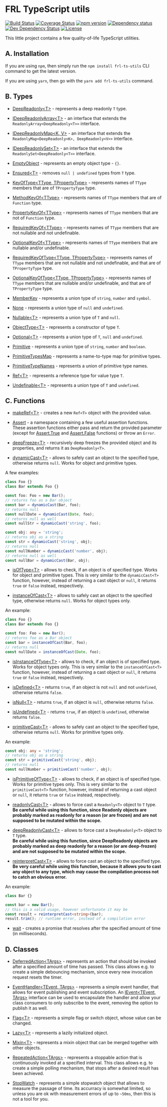 # FRL TypeScript utils

[![Build Status](https://travis-ci.com/CalionVarduk/ts-utils.png?branch=master)](https://travis-ci.com/CalionVarduk/ts-utils)
[![Coverage Status](https://coveralls.io/repos/github/CalionVarduk/ts-utils/badge.svg)](https://coveralls.io/github/CalionVarduk/ts-utils)
[![npm version](https://badge.fury.io/js/frl-ts-utils.svg)](https://www.npmjs.com/package/frl-ts-utils)
[![Dependency status](https://david-dm.org/CalionVarduk/ts-utils/status.svg)](https://david-dm.org/CalionVarduk/ts-utils)
[![Dev Dependency Status](https://david-dm.org/CalionVarduk/ts-utils/dev-status.svg)](https://david-dm.org/CalionVarduk/ts-utils?type=dev)
[![License](https://img.shields.io/github/license/mashape/apistatus.svg)](https://github.com/CalionVarduk/ts-utils/blob/master/LICENSE)

This little project contains a few quality-of-life TypeScript utilities.

## A. Installation

If you are using `npm`, then simply run the `npm install frl-ts-utils` CLI command to get the latest version.

If you are using `yarn`, then go with the `yarn add frl-ts-utils` command.

## B. Types

- [DeepReadonly\<T\>](https://github.com/CalionVarduk/ts-utils/blob/master/src/core/types/deep-readonly.ts#L2) - represents a deep readonly `T` type.

- [IDeepReadonlyArray\<T\>](https://github.com/CalionVarduk/ts-utils/blob/master/src/core/types/deep-readonly.ts#L14) - an interface that extends the `ReadonlyArray<DeepReadonly<T>>` interface.

- [IDeepReadonlyMap\<K, V\>](https://github.com/CalionVarduk/ts-utils/blob/master/src/core/types/deep-readonly.ts#L17) - an interface that extends the `ReadonlyMap<DeepReadonly<K>, DeepReadonly<V>>` interface.

- [IDeepReadonlySet\<T\>](https://github.com/CalionVarduk/ts-utils/blob/master/src/core/types/deep-readonly.ts#L20) - an interface that extends the `ReadonlySet<DeepReadonly<T>>` interface.

- [EmptyObject](https://github.com/CalionVarduk/ts-utils/blob/master/src/core/types/empty-object.ts) - represents an empty object type - `{}`.

- [Ensured\<T\>](https://github.com/CalionVarduk/ts-utils/blob/master/src/core/types/ensured.ts) - removes `null | undefined` types from `T` type.

- [KeyOfType\<TType, TPropertyType\>](https://github.com/CalionVarduk/ts-utils/blob/master/src/core/types/key-of.ts#L7) - represents names of `TType` members that are of `TPropertyType` type.

- [MethodKeyOf\<TType\>](https://github.com/CalionVarduk/ts-utils/blob/master/src/core/types/key-of.ts#L18) - represents names of `TType` members that are of `Function` type.

- [PropertyKeyOf\<TType\>](https://github.com/CalionVarduk/ts-utils/blob/master/src/core/types/key-of.ts#L24) - represents names of `TType` members that are not of `Function` type.

- [RequiredKeyOf\<TType\>](https://github.com/CalionVarduk/ts-utils/blob/master/src/core/types/key-of.ts#L30) - represents names of `TType` members that are not nullable and not undefinable.

- [OptionalKeyOf\<TType\>](https://github.com/CalionVarduk/ts-utils/blob/master/src/core/types/key-of.ts#L41) - represents names of `TType` members that are nullable and/or undefinable.

- [RequiredKeyOfType\<TType, TPropertyType\>](https://github.com/CalionVarduk/ts-utils/blob/master/src/core/types/key-of.ts#L47) - represents names of `TType` members that are not nullable and not undefinable, and that are of `TPropertyType` type.

- [OptionalKeyOfType\<TType, TPropertyType\>](https://github.com/CalionVarduk/ts-utils/blob/master/src/core/types/key-of.ts#L58) - represents names of `TType` members that are nullable and/or undefinable, and that are of `TPropertyType` type.

- [MemberKey](https://github.com/CalionVarduk/ts-utils/blob/master/src/core/types/member-key.ts) - represents a union type of `string`, `number` and `symbol`.

- [None](https://github.com/CalionVarduk/ts-utils/blob/master/src/core/types/none.ts) - represents a union type of `null` and `undefined`.

- [Nullable\<T\>](https://github.com/CalionVarduk/ts-utils/blob/master/src/core/types/nullable.ts) - represents a union type of `T` and `null`.

- [ObjectType\<T\>](https://github.com/CalionVarduk/ts-utils/blob/master/src/core/types/object-type.ts) - represents a constructor of type `T`.

- [Optional\<T\>](https://github.com/CalionVarduk/ts-utils/blob/master/src/core/types/optional.ts) - represents a union type of `T`, `null` and `undefined`.

- [Primitive](https://github.com/CalionVarduk/ts-utils/blob/master/src/core/types/primitive.ts#L2) - represents a union type of `string`, `number` and `boolean`.

- [PrimitiveTypesMap](https://github.com/CalionVarduk/ts-utils/blob/master/src/core/types/primitive.ts#L5) - represents a name-to-type map for primitive types.

- [PrimitiveTypeNames](https://github.com/CalionVarduk/ts-utils/blob/master/src/core/types/primitive.ts#L17) - represents a union of primitive type names.

- [Ref\<T\>](https://github.com/CalionVarduk/ts-utils/blob/master/src/core/types/ref.ts#L2) - represents a reference type for value type `T`.

- [Undefinable\<T\>](https://github.com/CalionVarduk/ts-utils/blob/master/src/core/types/undefinable.ts) - represents a union type of `T` and `undefined`.

## C. Functions

- [makeRef\<T\>](https://github.com/CalionVarduk/ts-utils/blob/master/src/core/types/ref.ts#L12) - creates a new `Ref<T>` object with the provided value.

- [Assert](https://github.com/CalionVarduk/ts-utils/blob/master/src/core/functions/assert.ts#L21) - a namespace containing a few useful assertion functions. These assertion functions either pass and return the provided parameter (except for [Assert.True](https://github.com/CalionVarduk/ts-utils/blob/master/src/core/functions/assert.ts#166) and [Assert.False](https://github.com/CalionVarduk/ts-utils/blob/master/src/core/functions/assert.ts#178) functions) or throw an `Error`.

- [deepFreeze\<T\>](https://github.com/CalionVarduk/ts-utils/blob/master/src/core/functions/deep-freeze.ts) - recursively deep freezes the provided object and its properties, and returns it as `DeepReadonly<T>`.

- [dynamicCast\<T\>](https://github.com/CalionVarduk/ts-utils/blob/master/src/core/functions/dynamic-cast.ts#L21) - allows to safely cast an object to the specified type, otherwise returns `null`. Works for object and primitive types.

A few examples:
```typescript
class Foo {}
class Bar extends Foo {}

const foo: Foo = new Bar();
// returns foo as a Bar object
const bar = dynamicCast(Bar, foo);
// returns null
const nullDate = dynamicCast(Date, foo);
// returns null as well
const nullStr = dynamicCast('string', foo);

const obj: any = 'string';
// returns obj as a string
const str = dynamicCast('string', obj);
// returns null
const nullNumber = dynamicCast('number', obj);
// returns null as well
const nullBar = dynamicCast(Bar, obj);
```

- [isOfType\<T\>](https://github.com/CalionVarduk/ts-utils/blob/master/src/core/functions/dynamic-cast.ts#L37) - allows to check, if an object is of specified type. Works for object and primitive types. This is very similar to the `dynamicCast<T>` function, however, instead of returning a cast object or `null`, it returns `true` or `false` instead, respectively.

- [instanceOfCast\<T\>](https://github.com/CalionVarduk/ts-utils/blob/master/src/core/functions/instance-of-cast.ts#L21) - allows to safely cast an object to the specified type, otherwise returns `null`. Works for object types only.

An example:
```typescript
class Foo {}
class Bar extends Foo {}

const foo: Foo = new Bar();
// returns foo as a Bar object
const bar = instanceOfCast(Bar, foo);
// returns null
const nullDate = instanceOfCast(Date, foo);
```

- [isInstanceOfType\<T\>](https://github.com/CalionVarduk/ts-utils/blob/master/src/core/functions/instance-of-cast.ts#L10) - allows to check, if an object is of specified type. Works for object types only. This is very similar to the `instanceOfCast<T>` function, however, instead of returning a cast object or `null`, it returns `true` or `false` instead, respectively.

- [isDefined\<T\>](https://github.com/CalionVarduk/ts-utils/blob/master/src/core/functions/is-defined.ts) - returns `true`, if an object is not `null` and not `undefined`, otherwise returns `false`.

- [isNull\<T\>](https://github.com/CalionVarduk/ts-utils/blob/master/src/core/functions/is-null.ts) - returns `true`, if an object is `null`, otherwise returns `false`.

- [isUndefined\<T\>](https://github.com/CalionVarduk/ts-utils/blob/master/src/core/functions/is-undefined.ts) - returns `true`, if an object is `undefined`, otherwise returns `false`.

- [primitiveCast\<T\>](https://github.com/CalionVarduk/ts-utils/blob/master/src/core/functions/primitive-cast.ts#L21) - allows to safely cast an object to the specified type, otherwise returns `null`. Works for primitive types only.

An example:
```typescript
const obj: any = 'string';
// returns obj as a string
const str = primitiveCast('string', obj);
// returns null
const nullNumber = primitiveCast('number', obj);
```

- [isPrimitiveOfType\<T\>](https://github.com/CalionVarduk/ts-utils/blob/master/src/core/functions/primitive-cast.ts#L10) - allows to check, if an object is of specified type. Works for primitive types only. This is very similar to the `primitiveCast<T>` function, however, instead of returning a cast object or `null`, it returns `true` or `false` instead, respectively.

- [readonlyCast\<T\>](https://github.com/CalionVarduk/ts-utils/blob/master/src/core/functions/readonly-cast.ts#L9) - allows to force cast a `Readonly<T>` object to `T` type.
<br/>**Be careful while using this function, since Readonly objects are probably marked as readonly for a reason (or are frozen) and are not supposed to be mutated within the scope.**

- [deepReadonlyCast\<T\>](https://github.com/CalionVarduk/ts-utils/blob/master/src/core/functions/readonly-cast.ts#L19) - allows to force cast a `DeepReadonly<T>` object to `T` type.
<br/>**Be careful while using this function, since DeepReadonly objects are probably marked as deep readonly for a reason (or are deep-frozen) and are not supposed to be mutated within the scope.**

- [reinterpretCast\<T\>](https://github.com/CalionVarduk/ts-utils/blob/master/src/core/functions/reinterpret-cast.ts) - allows to force cast an object to the specified type.
<br/>**Be very careful while using this function, because it allows you to cast any object to any type, which may cause the compilation process not to catch an obvious error.**

An example:
```typescript
class Bar {}

const bar = new Bar();
// this is a valid usage, however unfortunate it may be
const result = reinterpretCast<string>(bar);
result.trim(); // runtime error, instead of a compilation error
```

- [wait](https://github.com/CalionVarduk/ts-utils/blob/master/src/core/functions/wait.ts) - creates a promise that resolves after the specified amount of time (in milliseconds).

## D. Classes

- [DeferredAction\<TArgs\>](https://github.com/CalionVarduk/ts-utils/blob/master/src/core/deferred-action.ts) - represents an action that should be invoked after a specified amount of time has passed. This class allows e.g. to create a simple debouncing mechanism, since every new invocation request resets the timer.

- [EventHandler\<TEvent, TArgs\>](https://github.com/CalionVarduk/ts-utils/blob/master/src/core/event.ts#L39) - represents a simple event handler, that allows for event publishing and event subscription. An [IEvent\<TEvent, TArgs\>](https://github.com/CalionVarduk/ts-utils/blob/master/src/core/event.ts#L5) interface can be used to encapsulate the handler and allow your class consumers to only subscribe to the event, removing the option to publish it as well.

- [Flag\<T\>](https://github.com/CalionVarduk/ts-utils/blob/master/src/core/flag.ts) - represents a simple flag or switch object, whose value can be changed.

- [Lazy\<T\>](https://github.com/CalionVarduk/ts-utils/blob/master/src/core/lazy.ts) - represents a lazily initialized object.

- [Mixin\<T\>](https://github.com/CalionVarduk/ts-utils/blob/master/src/core/mixin.ts) - represents a mixin object that can be merged together with other objects.

- [RepeatedAction\<TArgs\>](https://github.com/CalionVarduk/ts-utils/blob/master/src/core/repeated-action.ts) - represents a stoppable action that is continuously invoked at a specified interval. This class allows e.g. to create a simple polling mechanism, that stops after a desired result has been achieved.

- [StopWatch](https://github.com/CalionVarduk/ts-utils/blob/master/src/core/stopwatch.ts) - represents a simple stopwatch object that allows to measure the passage of time. Its accurracy is somewhat limited, so unless you are ok with measurement errors of up to `~50ms`, then this is not a tool for you.
